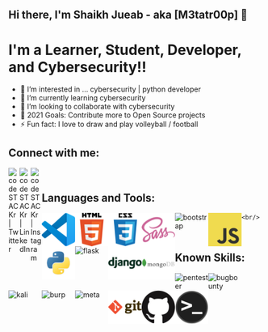 ## Hi there, I'm Shaikh Jueab - aka [M3tatr00p] 👋


# I'm a Learner, Student, Developer, and Cybersecurity!!

- 🔭 I’m interested in ... cybersecurity | python developer
- 🌱 I’m currently learning cybersecurity
- 👯 I’m looking to collaborate with cybersecurity
- 🥅 2021 Goals: Contribute more to Open Source projects
- ⚡ Fun fact: I love to draw and play volleyball / football

## Connect with me:


[<img align="left" alt="codeSTACKr | Twitter" width="22px" src="https://cdn.jsdelivr.net/npm/simple-icons@v3/icons/twitter.svg" />][twitter]
[<img align="left" alt="codeSTACKr | LinkedIn" width="22px" src="https://cdn.jsdelivr.net/npm/simple-icons@v3/icons/linkedin.svg" />][linkedin]
[<img align="left" alt="codeSTACKr | Instagram" width="22px" src="https://cdn.jsdelivr.net/npm/simple-icons@v3/icons/instagram.svg" />][instagram]

<br />

## Languages and Tools:

  <img align="left" alt="Visual Studio Code" width="66px" src="https://raw.githubusercontent.com/github/explore/80688e429a7d4ef2fca1e82350fe8e3517d3494d/topics/visual-studio-code/visual-studio-code.png" />
  <img align="left" alt="HTML5" width="66px" src="https://raw.githubusercontent.com/github/explore/80688e429a7d4ef2fca1e82350fe8e3517d3494d/topics/html/html.png" />
  <img align="left" alt="CSS3" width="66px" src="https://raw.githubusercontent.com/github/explore/80688e429a7d4ef2fca1e82350fe8e3517d3494d/topics/css/css.png" />
  <img align="left" alt="Sass" width="66px" src="https://raw.githubusercontent.com/github/explore/80688e429a7d4ef2fca1e82350fe8e3517d3494d/topics/sass/sass.png" />
  <img align="left" alt="bootstrap" width="66px" src="https://user-images.githubusercontent.com/52278696/132985967-188b6ab0-427d-4bc6-9166-f15fde7b48d2.png" />
  <img align="left" alt="JS" width="66px" src="https://raw.githubusercontent.com/github/explore/80688e429a7d4ef2fca1e82350fe8e3517d3494d/topics/javascript/javascript.png" />
  <img align="left" alt="python" width="66px" src="https://raw.githubusercontent.com/github/explore/80688e429a7d4ef2fca1e82350fe8e3517d3494d/topics/python/python.png" />
  <img align="left" alt="flask" width="66px" src="https://user-images.githubusercontent.com/52278696/132984895-c7676831-05a4-42fb-84f7-1f4acaca4d3f.png" />
  <img align="left" alt="django" width="66px" src="https://raw.githubusercontent.com/github/explore/80688e429a7d4ef2fca1e82350fe8e3517d3494d/topics/django/django.png" />
  <img align="left" alt="MongoDB" width="66px" src="https://raw.githubusercontent.com/github/explore/80688e429a7d4ef2fca1e82350fe8e3517d3494d/topics/mongodb/mongodb.png" />
 




    <br/>

<br/>

## Known Skills:

   <img align="left" alt="pentester" width="66px" src="https://user-images.githubusercontent.com/52278696/132985491-84400be3-bdfe-4233-ae18-2d0fbe1a68e8.jpg" />
   <img align="left" alt="bugbounty" width="66px" src="https://user-images.githubusercontent.com/52278696/132985733-8a1aa147-b06b-46be-8e51-aeae7ed8f20e.jpg" />
   <img align="left" alt="kali" width="66px" src="https://user-images.githubusercontent.com/52278696/132985865-b601b1ba-0965-444a-a52b-afa7fa699329.png" />
   <img align="left" alt="burp" width="66px" src="https://user-images.githubusercontent.com/52278696/132985837-fd33c1f0-ea7d-42d2-93f9-d8fedc04a0be.png" />
   <img align="left" alt="meta" width="66px" src="https://user-images.githubusercontent.com/52278696/132986019-e8f359a8-9a74-42d2-86e0-038102e8464e.jpg" />
   <img align="left" alt="Git" width="66px" src="https://raw.githubusercontent.com/github/explore/80688e429a7d4ef2fca1e82350fe8e3517d3494d/topics/git/git.png" />
   <img align="left" alt="GitHub" width="66px" src="https://raw.githubusercontent.com/github/explore/78df643247d429f6cc873026c0622819ad797942/topics/github/github.png" />
   <img align="left" alt="Terminal" width="66px" src="https://raw.githubusercontent.com/github/explore/80688e429a7d4ef2fca1e82350fe8e3517d3494d/topics/terminal/terminal.png" />















[twitter]: https://twitter.com/M3atr00p
[instagram]: https://www.instagram.com/z0eab_shaikh
[linkedin]: https://linkedin.com/in

